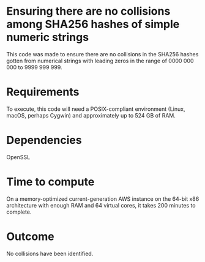 # Ensuring there are no collisions among SHA256 hashes of simple numeric strings
This code was made to ensure there are no collisions in the SHA256 hashes gotten from numerical strings with leading zeros in the range of 0000 000 000 to 9999 999 999.

# Requirements
To execute, this code will need a POSIX-compliant environment (Linux, macOS, perhaps Cygwin) and approximately up to 524 GB of RAM.

# Dependencies
OpenSSL

# Time to compute
On a memory-optimized current-generation AWS instance on the 64-bit x86 architecture with enough RAM and 64 virtual cores, it takes 200 minutes to complete.

# Outcome
No collisions have been identified.
